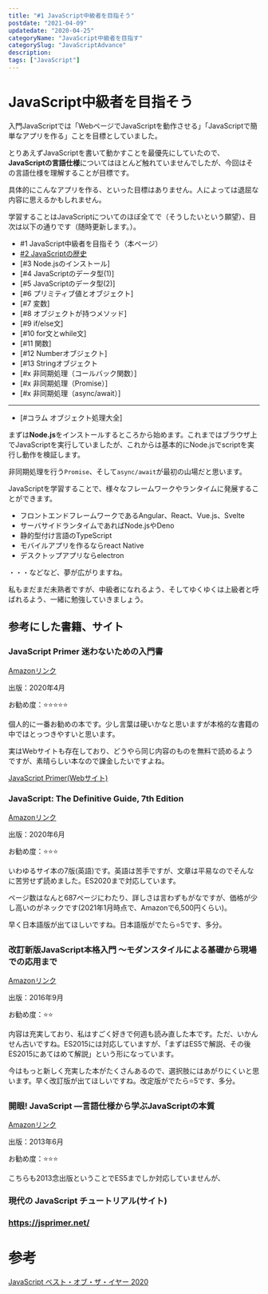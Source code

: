 ```yaml
---
title: "#1 JavaScript中級者を目指そう"
postdate: "2021-04-09"
updatedate: "2020-04-25"
categoryName: "JavaScript中級者を目指す"
categorySlug: "JavaScriptAdvance"
description: 
tags: ["JavaScript"]
---
```


# JavaScript中級者を目指そう

入門JavaScriptでは「WebページでJavaScriptを動作させる」「JavaScriptで簡単なアプリを作る」ことを目標としていました。

とりあえずJavaScriptを書いて動かすことを最優先にしていたので、**JavaScriptの言語仕様**についてはほとんど触れていませんでしたが、今回はその言語仕様を理解することが目標です。

具体的にこんなアプリを作る、といった目標はありません。人によっては退屈な内容に思えるかもしれません。

学習することはJavaScriptについてのほぼ全てで（そうしたいという願望）、目次は以下の通りです（随時更新します。）。

- \#1 JavaScript中級者を目指そう（本ページ）
- [#2 JavaScriptの歴史](http://blog.toriwatari.work/JavaScriptAdvance/02/)
- [#3 Node.jsのインストール]
- [#4 JavaScriptのデータ型(1)]
- [#5 JavaScriptのデータ型(2)]
- [#6 プリミティブ値とオブジェクト]
- [#7 変数]
- [#8 オブジェクトが持つメソッド]
- [#9 if/else文]
- [#10 for文とwhile文]
- [#11 関数]
- [#12 Numberオブジェクト]
- [#13 Stringオブジェクト
- [#x 非同期処理（コールバック関数）]
- [#x 非同期処理（Promise）]
- [#x 非同期処理（async/await）]

---

- [#コラム オブジェクト処理大全]

まずは**Node.js**をインストールするところから始めます。これまではブラウザ上でJavaScriptを実行していましたが、これからは基本的にNode.jsでscriptを実行し動作を検証します。

非同期処理を行う`Promise`、そして`async/await`が最初の山場だと思います。

JavaScriptを学習することで、様々なフレームワークやランタイムに発展することができます。

- フロントエンドフレームワークであるAngular、React、Vue.js、Svelte
- サーバサイドランタイムであればNode.jsやDeno
- 静的型付け言語のTypeScript
- モバイルアプリを作るならreact Native
- デスクトップアプリならelectron

・・・などなど、夢が広がりますね。

私もまだまだ未熟者ですが、中級者になれるよう、そしてゆくゆくは上級者と呼ばれるよう、一緒に勉強していきましょう。

## 参考にした書籍、サイト

### JavaScript Primer 迷わないための入門書

[Amazonリンク](https://www.amazon.co.jp/JavaScript-Primer-%E8%BF%B7%E3%82%8F%E3%81%AA%E3%81%84%E3%81%9F%E3%82%81%E3%81%AE%E5%85%A5%E9%96%80%E6%9B%B8-azu/dp/4048930737/ref=cm_cr_arp_d_pl_foot_top?ie=UTF8)

出版：2020年4月

お勧め度：⭐⭐️⭐⭐️⭐️

個人的に一番お勧めの本です。少し言葉は硬いかなと思いますが本格的な書籍の中ではとっつきやすいと思います。

実はWebサイトも存在しており、どうやら同じ内容のものを無料で読めるようですが、素晴らしい本なので課金したいですよね。

[JavaScript Primer(Webサイト)](https://jsprimer.net/)



### JavaScript: The Definitive Guide, 7th Edition

[Amazonリンク](https://www.amazon.co.jp/Javascript-Definitive-Most-used-Programming-Language/dp/1491952024/ref=pd_lpo_14_t_0/356-6084002-4274440?_encoding=UTF8&pd_rd_i=1491952024&pd_rd_r=4c12a428-25c6-4422-8ba4-1c7b4bf8c7a7&pd_rd_w=oYNI9&pd_rd_wg=d464b&pf_rd_p=43793539-bb55-42ca-a906-e224e71aa7fd&pf_rd_r=0A4E885RX080FC2565YP&psc=1&refRID=0A4E885RX080FC2565YP)

出版：2020年6月

お勧め度：⭐⭐️⭐️

いわゆるサイ本の7版(英語)です。英語は苦手ですが、文章は平易なのでそんなに苦労せず読めました。ES2020まで対応しています。

ページ数はなんと687ページにわたり、詳しさは言わずもがなですが、価格が少し高いのがネックです(2021年1月時点で、Amazonで6,500円くらい)。

早く日本語版が出てほしいですね。日本語版がでたら️⭐5です、多分。️

### 改訂新版JavaScript本格入門 ～モダンスタイルによる基礎から現場での応用まで

[Amazonリンク](https://www.amazon.co.jp/dp/B01LYO6C1N/ref=dp-kindle-redirect?_encoding=UTF8&btkr=1)

出版：2016年9月

お勧め度：⭐⭐️

内容は充実しており、私はすごく好きで何週も読み直した本です。ただ、いかんせん古いですね。ES2015には対応していますが、「まずはES5で解説、その後ES2015にあてはめて解説」という形になっています。

今はもっと新しく充実した本がたくさんあるので、選択肢にはあがりにくいと思います。早く改訂版が出てほしいですね。改定版がでたら️⭐5です、多分。️
### 開眼! JavaScript ―言語仕様から学ぶJavaScriptの本質

[Amazonリンク](https://www.amazon.co.jp/%E9%96%8B%E7%9C%BC-JavaScript-%E2%80%95%E8%A8%80%E8%AA%9E%E4%BB%95%E6%A7%98%E3%81%8B%E3%82%89%E5%AD%A6%E3%81%B6JavaScript%E3%81%AE%E6%9C%AC%E8%B3%AA-Cody-Lindley/dp/487311621X/ref=sr_1_6?__mk_ja_JP=%E3%82%AB%E3%82%BF%E3%82%AB%E3%83%8A&crid=1J2KZFHJO1CQN&dchild=1&keywords=javascript+%E3%82%AA%E3%83%A9%E3%82%A4%E3%83%AA%E3%83%BC&qid=1619239437&sprefix=javascript+%2Caps%2C335&sr=8-6)

出版：2013年6月

お勧め度：⭐⭐️⭐️

こちらも2013念出版ということでES5までしか対応していませんが、

### 現代の JavaScript チュートリアル(サイト)

### https://jsprimer.net/




# 参考

[JavaScript ベスト・オブ・ザ・イヤー 2020](https://risingstars.js.org/2020/ja)
